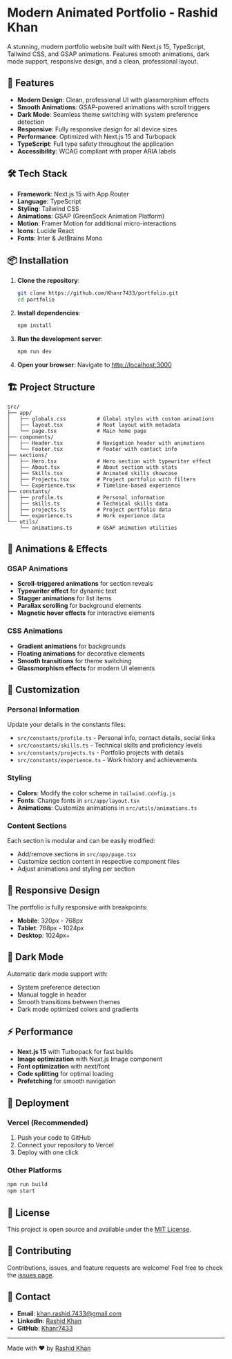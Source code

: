 # Modern Animated Portfolio - Rashid Khan

A stunning, modern portfolio website built with Next.js 15, TypeScript, Tailwind CSS, and GSAP animations. Features smooth animations, dark mode support, responsive design, and a clean, professional layout.

## 🚀 Features

- **Modern Design**: Clean, professional UI with glassmorphism effects
- **Smooth Animations**: GSAP-powered animations with scroll triggers
- **Dark Mode**: Seamless theme switching with system preference detection
- **Responsive**: Fully responsive design for all device sizes
- **Performance**: Optimized with Next.js 15 and Turbopack
- **TypeScript**: Full type safety throughout the application
- **Accessibility**: WCAG compliant with proper ARIA labels

## 🛠️ Tech Stack

- **Framework**: Next.js 15 with App Router
- **Language**: TypeScript
- **Styling**: Tailwind CSS
- **Animations**: GSAP (GreenSock Animation Platform)
- **Motion**: Framer Motion for additional micro-interactions
- **Icons**: Lucide React
- **Fonts**: Inter & JetBrains Mono

## 📦 Installation

1. **Clone the repository**:

    ```bash
    git clone https://github.com/Khanr7433/portfolio.git
    cd portfolio
    ```

2. **Install dependencies**:

    ```bash
    npm install
    ```

3. **Run the development server**:

    ```bash
    npm run dev
    ```

4. **Open your browser**:
   Navigate to [http://localhost:3000](http://localhost:3000)

## 🏗️ Project Structure

```
src/
├── app/
│   ├── globals.css          # Global styles with custom animations
│   ├── layout.tsx           # Root layout with metadata
│   └── page.tsx             # Main home page
├── components/
│   ├── Header.tsx           # Navigation header with animations
│   └── Footer.tsx           # Footer with contact info
├── sections/
│   ├── Hero.tsx             # Hero section with typewriter effect
│   ├── About.tsx            # About section with stats
│   ├── Skills.tsx           # Animated skills showcase
│   ├── Projects.tsx         # Project portfolio with filters
│   └── Experience.tsx       # Timeline-based experience
├── constants/
│   ├── profile.ts           # Personal information
│   ├── skills.ts            # Technical skills data
│   ├── projects.ts          # Project portfolio data
│   └── experience.ts        # Work experience data
└── utils/
    └── animations.ts        # GSAP animation utilities
```

## 🎨 Animations & Effects

### GSAP Animations

- **Scroll-triggered animations** for section reveals
- **Typewriter effect** for dynamic text
- **Stagger animations** for list items
- **Parallax scrolling** for background elements
- **Magnetic hover effects** for interactive elements

### CSS Animations

- **Gradient animations** for backgrounds
- **Floating animations** for decorative elements
- **Smooth transitions** for theme switching
- **Glassmorphism effects** for modern UI elements

## 🎨 Customization

### Personal Information

Update your details in the constants files:

- `src/constants/profile.ts` - Personal info, contact details, social links
- `src/constants/skills.ts` - Technical skills and proficiency levels
- `src/constants/projects.ts` - Portfolio projects with details
- `src/constants/experience.ts` - Work history and achievements

### Styling

- **Colors**: Modify the color scheme in `tailwind.config.js`
- **Fonts**: Change fonts in `src/app/layout.tsx`
- **Animations**: Customize animations in `src/utils/animations.ts`

### Content Sections

Each section is modular and can be easily modified:

- Add/remove sections in `src/app/page.tsx`
- Customize section content in respective component files
- Adjust animations and styling per section

## 📱 Responsive Design

The portfolio is fully responsive with breakpoints:

- **Mobile**: 320px - 768px
- **Tablet**: 768px - 1024px
- **Desktop**: 1024px+

## 🌙 Dark Mode

Automatic dark mode support with:

- System preference detection
- Manual toggle in header
- Smooth transitions between themes
- Dark mode optimized colors and gradients

## ⚡ Performance

- **Next.js 15** with Turbopack for fast builds
- **Image optimization** with Next.js Image component
- **Font optimization** with next/font
- **Code splitting** for optimal loading
- **Prefetching** for smooth navigation

## 🚀 Deployment

### Vercel (Recommended)

1. Push your code to GitHub
2. Connect your repository to Vercel
3. Deploy with one click

### Other Platforms

```bash
npm run build
npm start
```

## 📄 License

This project is open source and available under the [MIT License](LICENSE).

## 🤝 Contributing

Contributions, issues, and feature requests are welcome! Feel free to check the [issues page](https://github.com/Khanr7433/portfolio/issues).

## 📧 Contact

- **Email**: khan.rashid.7433@gmail.com
- **LinkedIn**: [Rashid Khan](https://www.linkedin.com/in/rashid-khan-820628266)
- **GitHub**: [Khanr7433](https://github.com/Khanr7433)

---

Made with ❤️ by [Rashid Khan](https://github.com/Khanr7433)
